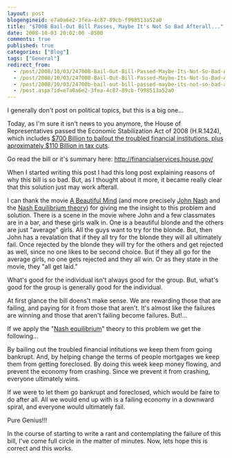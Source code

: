 ```yaml
---
layout: post
blogengineid: e7a0a6e2-3fea-4c87-89cb-f998513a52a0
title: "$700B Bail-Out Bill Passes, Maybe It's Not So Bad Afterall..."
date: 2008-10-03 20:02:00 -0500
comments: true
published: true
categories: ["Blog"]
tags: ["General"]
redirect_from: 
  - /post/2008/10/03/24700B-Bail-Out-Bill-Passed-Maybe-Its-Not-So-Bad-Afterall.aspx
  - /post/2008/10/03/24700B-Bail-Out-Bill-Passed-Maybe-Its-Not-So-Bad-Afterall
  - /post/2008/10/03/24700b-bail-out-bill-passed-maybe-its-not-so-bad-afterall
  - /post.aspx?id=e7a0a6e2-3fea-4c87-89cb-f998513a52a0
---
```

<!-- more -->

I generally don't post on political topics, but this is a big one...

Today, as I'm sure it isn't news to you anymore, the House of Representatives passed the Economic Stabilization Act of 2008 (H.R.1424), which includes <a href="http://www.latimes.com/news/nationworld/nation/la-fi-bailout4-2008oct04,0,5359201.story">$700 Billion to bailout the troubled financial institutions, plus aproximately $110 Billion in tax cuts</a>.

Go read the bill or it's summary here: <a href="http://financialservices.house.gov/">http://financialservices.house.gov/</a>

When I started writing this post I had this long post explaining reasons of why this bill is so bad. But, as I thought about it more, it became really clear that this solution just may work afterall.

I can thank the movie <a href="http://www.imdb.com/title/tt0268978/">A Beautiful Mind</a> (and more precisely <a href="http://en.wikipedia.org/wiki/John_Forbes_Nash">John Nash</a> and the <a href="http://en.wikipedia.org/wiki/Nash_equilibrium">Nash Equilibrium theory</a>) for giving me the insight to this problem and solution. There is a scene in the movie where John and a few classmates are in a bar, and these girls walk in. One is a beautiful blonde and the others are just "average" girls. All the guys want to try for the blonde. But, then John has a revalation that if they all try for the blonde they will all ultimately fail. Once rejected by the blonde they will try for the others and get rejected as well, since no one likes to be second choice. But if they all go for the average girls, no one gets rejected and they all win. Or as they state in the movie, they "all get laid."

What's good for the individual isn't always good for the group. But, what's good for the group is generally good for the individual.

At first glance the bill doens't make sense. We are rewarding those that are failing, and paying for it from those that aren't. It's almost like the failures are winning and those that aren't failing become failures. But!...

If we apply the "<a href="http://en.wikipedia.org/wiki/Nash_equilibrium">Nash equilibrium</a>" theory to this problem we get the following...

By bailing out the troubled financial intitutions we keep them from going bankrupt. And, by helping change the terms of people mortgages we keep them from getting foreclosed. By doing this week keep money flowing, and prevent the economy from crashing. Since we prevent it from crashing, everyone ultimately wins.

If we were to let them go bankrupt and foreclosed, which would be faire to do after all. All we would end up with is a failing economy in a downward spiral, and everyone would ultimately fail.

Pure Genius!!!

In the course of starting to write a rant and contemplating the failure of this bill, I've come full circle in the matter of minutes. Now, lets hope this is correct and this works.
